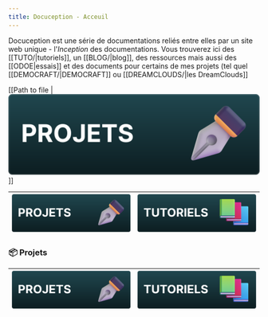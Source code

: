 ```yaml
---
title: Docuception - Acceuil
---
```

Docuception est une série de documentations reliés entre elles par un site web unique - l'*Inception* des documentations. Vous trouverez ici des [[TUTO/|tutoriels]], un [[BLOG/|blog]], des ressources mais aussi des [[ODOE|essais]] et des documents pour certains de mes projets (tel quel [[DEMOCRAFT/|DEMOCRAFT]] ou [[DREAMCLOUDS/|les DreamClouds]]

[[Path to file | ![PROJETS](img/projets_vector.svg)]]

| [![PROJETS](img/projets_vector.svg)](BLOG/\|) | [![TEST](img/tutoriels_vector.svg)](TUTO/) |
| --------------------------------------------- | ------------------------------------------ |

### 📦 Projets

| [![PROJETS](img/projets_vector.svg)](BLOG/\|) | [![TEST](img/tutoriels_vector.svg)](TUTO/) |
| --------------------------------------------- | ------------------------------------------ |

